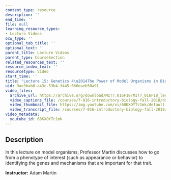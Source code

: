 ```yaml
---
content_type: resource
description: ''
end_time: ''
file: null
learning_resource_types:
- Lecture Videos
ocw_type: ''
optional_tab_title: ''
optional_text: ''
parent_title: Lecture Videos
parent_type: CourseSection
related_resources_text: ''
resource_index_text: ''
resourcetype: Video
start_time: ''
title: "Lecture 15: Genetics 4\u2014The Power of Model Organisms in Biological Discovery"
uid: 9ae3bab8-a43c-53b4-3445-666eaeb50a91
video_files:
  archive_url: https://archive.org/download/MIT7.016F18/MIT7_016F18_lec15_300k.mp4
  video_captions_file: /courses/7-016-introductory-biology-fall-2018/daa1cb3052545cfebc9b52ac9644b459_68KXOYTc1mk.vtt
  video_thumbnail_file: https://img.youtube.com/vi/68KXOYTc1mk/default.jpg
  video_transcript_file: /courses/7-016-introductory-biology-fall-2018/ea8fa7e5a4fb99b092966fbf49cf8d23_68KXOYTc1mk.pdf
video_metadata:
  youtube_id: 68KXOYTc1mk
---
```


Description
-----------

In this lecture on model organisms, Professor Martin discusses how to go from a phenotype of interest (such as appearance or behavior) to identifying the genes and mechanisms that are important for that trait.

**Instructor:** Adam Martin